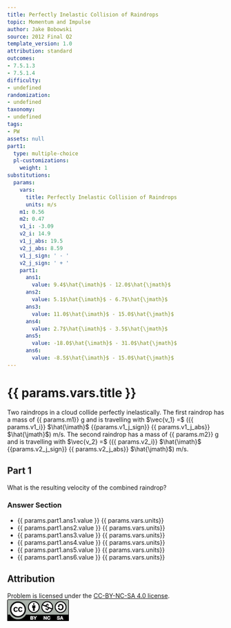 ```yaml
---
title: Perfectly Inelastic Collision of Raindrops
topic: Momentum and Impulse
author: Jake Bobowski
source: 2012 Final Q2
template_version: 1.0
attribution: standard
outcomes:
- 7.5.1.3
- 7.5.1.4
difficulty:
- undefined
randomization:
- undefined
taxonomy:
- undefined
tags:
- PW
assets: null
part1:
  type: multiple-choice
  pl-customizations:
    weight: 1
substitutions:
  params:
    vars:
      title: Perfectly Inelastic Collision of Raindrops
      units: m/s
    m1: 0.56
    m2: 0.47
    v1_i: -3.09
    v2_i: 14.9
    v1_j_abs: 19.5
    v2_j_abs: 8.59
    v1_j_sign: ' - '
    v2_j_sign: ' + '
    part1:
      ans1:
        value: 9.4$\hat{\imath}$ - 12.0$\hat{\jmath}$
      ans2:
        value: 5.1$\hat{\imath}$ - 6.7$\hat{\jmath}$
      ans3:
        value: 11.0$\hat{\imath}$ - 15.0$\hat{\jmath}$
      ans4:
        value: 2.7$\hat{\imath}$ - 3.5$\hat{\jmath}$
      ans5:
        value: -18.0$\hat{\imath}$ - 31.0$\hat{\jmath}$
      ans6:
        value: -8.5$\hat{\imath}$ - 15.0$\hat{\jmath}$
---
```

# {{ params.vars.title }}
Two raindrops in a cloud collide perfectly inelastically. The first raindrop has a mass of {{ params.m1}} g and is travelling with $\vec{v_1} =$ ({{ params.v1_i}} $\hat{\imath}$ {{params.v1_j_sign}} {{ params.v1_j_abs}} $\hat{\jmath}$) m/s.
The second raindrop has a mass of {{ params.m2}} g and is travelling with $\vec{v_2} =$ ({{ params.v2_i}} $\hat{\imath}$ {{params.v2_j_sign}} {{ params.v2_j_abs}} $\hat{\jmath}$) m/s.
## Part 1

What is the resulting velocity of the combined raindrop?

### Answer Section

- {{ params.part1.ans1.value }} {{ params.vars.units}}
- {{ params.part1.ans2.value }} {{ params.vars.units}}
- {{ params.part1.ans3.value }} {{ params.vars.units}}
- {{ params.part1.ans4.value }} {{ params.vars.units}}
- {{ params.part1.ans5.value }} {{ params.vars.units}}
- {{ params.part1.ans6.value }} {{ params.vars.units}}

## Attribution

Problem is licensed under the [CC-BY-NC-SA 4.0 license](https://creativecommons.org/licenses/by-nc-sa/4.0/).<br> ![The Creative Commons 4.0 license requiring attribution-BY, non-commercial-NC, and share-alike-SA license.](https://raw.githubusercontent.com/firasm/bits/master/by-nc-sa.png)